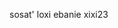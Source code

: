 sosat' loxi ebanie
xixi23

<!---
dxnkwer1/dxnkwer1 is a ✨ special ✨ repository because its `README.md` (this file) appears on your GitHub profile.
You can click the Preview link to take a look at your changes.
--->
